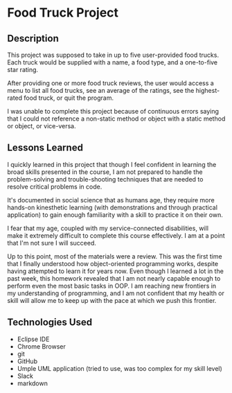 # Food Truck Project

## Description

This project was supposed to take in up to five user-provided food trucks.  Each truck would be supplied with a name, a food type, and a one-to-five star rating.

After providing one or more food truck reviews, the user would access a menu to list all food trucks, see an average of the ratings, see the highest-rated food truck, or quit the program.

I was unable to complete this project because of continuous errors saying that I could not reference a non-static method or object with a static method or object, or vice-versa.

## Lessons Learned

I quickly learned in this project that though I feel confident in learning the broad skills presented in the course, I am not prepared to handle the problem-solving and trouble-shooting techniques that are needed to resolve critical problems in code.

It's documented in social science that as humans age, they require more hands-on kinesthetic learning (with demonstrations and through practical application) to gain enough familiarity with a skill to practice it on their own.

I fear that my age, coupled with my service-connected disabilities, will make it extremely difficult to complete this course effectively.  I am at a point that I'm not sure I will succeed.

Up to this point, most of the materials were a review.  This was the first time that I finally understood how object-oriented programming works, despite having attempted to learn it for years now.  Even though I learned a lot in the past week, this homework revealed that I am not nearly capable enough to perform even the most basic tasks in OOP. I am reaching new frontiers in my understanding of programming, and I am not confident that my health or skill will allow me to keep up with the pace at which we push this frontier.

## Technologies Used

- Eclipse IDE
- Chrome Browser
- git
- GitHub
- Umple UML application (tried to use, was too complex for my skill level)
- Slack
- markdown